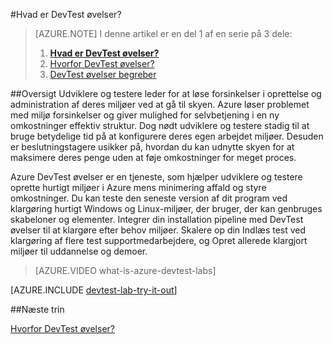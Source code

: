 <properties
    pageTitle="Hvad er DevTest øvelser? | Microsoft Azure"
    description="Få mere at vide, hvordan DevTest øvelser kan gøre det nemmere at oprette, administrere og overvåge Azure virtuelle maskiner"
    services="devtest-lab,virtual-machines"
    documentationCenter="na"
    authors="tomarcher"
    manager="douge"
    editor=""/>

<tags
    ms.service="devtest-lab"
    ms.workload="na"
    ms.tgt_pltfrm="na"
    ms.devlang="na"
    ms.topic="article"
    ms.date="08/25/2016"
    ms.author="tarcher"/>

#<a name="what-is-devtest-labs"></a>Hvad er DevTest øvelser?

> [AZURE.NOTE]
> I denne artikel er en del 1 af en serie på 3 dele:
> 
> 1. **[Hvad er DevTest øvelser?](devtest-lab-overview.md)**
> 1. [Hvorfor DevTest øvelser?](devtest-lab-why.md)
> 1. [DevTest øvelser begreber](devtest-lab-concepts.md)

##<a name="overview"></a>Oversigt
Udviklere og testere leder for at løse forsinkelser i oprettelse og administration af deres miljøer ved at gå til skyen.  Azure løser problemet med miljø forsinkelser og giver mulighed for selvbetjening i en ny omkostninger effektiv struktur.  Dog nødt udviklere og testere stadig til at bruge betydelige tid på at konfigurere deres egen arbejdet miljøer. Desuden er beslutningstagere usikker på, hvordan du kan udnytte skyen for at maksimere deres penge uden at føje omkostninger for meget proces.

Azure DevTest øvelser er en tjeneste, som hjælper udviklere og testere oprette hurtigt miljøer i Azure mens minimering affald og styre omkostninger. Du kan teste den seneste version af dit program ved klargøring hurtigt Windows og Linux-miljøer, der bruger, der kan genbruges skabeloner og elementer. Integrer din installation pipeline med DevTest øvelser til at klargøre efter behov miljøer. Skalere op din Indlæs test ved klargøring af flere test supportmedarbejdere, og Opret allerede klargjort miljøer til uddannelse og demoer.

> [AZURE.VIDEO what-is-azure-devtest-labs]

[AZURE.INCLUDE [devtest-lab-try-it-out](../../includes/devtest-lab-try-it-out.md)]

##<a name="next-steps"></a>Næste trin

[Hvorfor DevTest øvelser?](devtest-lab-why.md)
